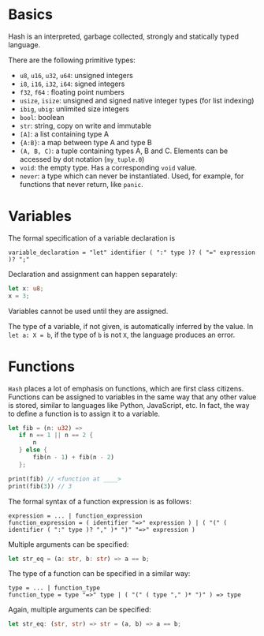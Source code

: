 # Basics

Hash is an interpreted, garbage collected, strongly and statically typed language.

There are the following primitive types:

- `u8`, `u16`, `u32`, `u64`: unsigned integers
- `i8`, `i16`, `i32`, `i64`: signed integers
- `f32`, `f64` : floating point numbers
- `usize`, `isize`: unsigned and signed native integer types (for list indexing)
- `ibig`, `ubig`: unlimited size integers
- `bool`: boolean
- `str`: string, copy on write and immutable
- `[A]`: a list containing type A
- `{A:B}`: a map between type A and type B
- `(A, B, C)`: a tuple containing types A, B and C. Elements can be accessed by dot notation (`my_tuple.0`)
- `void`: the empty type. Has a corresponding `void` value.
- `never`: a type which can never be instantiated. Used, for example, for functions that never return, like `panic`.

# Variables

The formal specification of a variable declaration is
```
variable_declaration = "let" identifier ( ":" type )? ( "=" expression )? ";"
```

Declaration and assignment can happen separately:
```rust
let x: u8;
x = 3;
```

Variables cannot be used until they are assigned.

The type of a variable, if not given, is automatically inferred by the value.
In `let a: X = b`, if the type of `b` is not `X`, the language produces an error.

# Functions

`Hash` places a lot of emphasis on functions, which are first class citizens.
Functions can be assigned to variables in the same way that any other value is stored, similar to languages like Python, JavaScript, etc.
In fact, the way to define a function is to assign it to a variable.

```rust
let fib = (n: u32) => 
   if n == 1 || n == 2 {
       n
   } else {
       fib(n - 1) + fib(n - 2)
   };

print(fib) // <function at ____>
print(fib(3)) // 3
```

The formal syntax of a function expression is as follows:

```
expression = ... | function_expression
function_expression = ( identifier "=>" expression ) | ( "(" ( identifier ( ":" type )? "," )* ")" "=>" expression )
```

Multiple arguments can be specified:

```rust
let str_eq = (a: str, b: str) => a == b;
```

The type of a function can be specified in a similar way:
```
type = ... | function_type
function_type = type "=>" type | ( "(" ( type "," )* ")" ) => type
```

Again, multiple arguments can be specified:

```rust
let str_eq: (str, str) => str = (a, b) => a == b;
```
